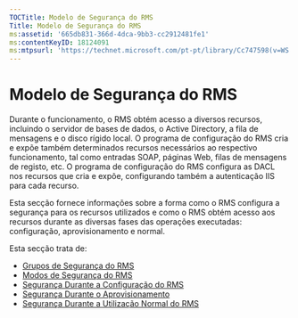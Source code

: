 ```yaml
---
TOCTitle: Modelo de Segurança do RMS
Title: Modelo de Segurança do RMS
ms:assetid: '665db831-366d-4dca-9bb3-cc2912481fe1'
ms:contentKeyID: 18124091
ms:mtpsurl: 'https://technet.microsoft.com/pt-pt/library/Cc747598(v=WS.10)'
---
```


Modelo de Segurança do RMS
==========================

Durante o funcionamento, o RMS obtém acesso a diversos recursos, incluindo o servidor de bases de dados, o Active Directory, a fila de mensagens e o disco rígido local. O programa de configuração do RMS cria e expõe também determinados recursos necessários ao respectivo funcionamento, tal como entradas SOAP, páginas Web, filas de mensagens de registo, etc. O programa de configuração do RMS configura as DACL nos recursos que cria e expõe, configurando também a autenticação IIS para cada recurso.

Esta secção fornece informações sobre a forma como o RMS configura a segurança para os recursos utilizados e como o RMS obtém acesso aos recursos durante as diversas fases das operações executadas: configuração, aprovisionamento e normal.

Esta secção trata de:

-   [Grupos de Segurança do RMS](https://technet.microsoft.com/25749a83-8c12-48ec-96ad-296d31fd55d4)
-   [Modos de Segurança do RMS](https://technet.microsoft.com/d7792293-5bb2-4232-9d48-e81e87ab6219)
-   [Segurança Durante a Configuração do RMS](https://technet.microsoft.com/0a3d40b2-f27e-4e63-baff-a9c8433f5f91)
-   [Segurança Durante o Aprovisionamento](https://technet.microsoft.com/9f1282c5-5642-4870-a9a4-c3a485f8ff76)
-   [Segurança Durante a Utilização Normal do RMS](https://technet.microsoft.com/98f3d584-6320-4aa1-9959-7133cfdb6df7)
